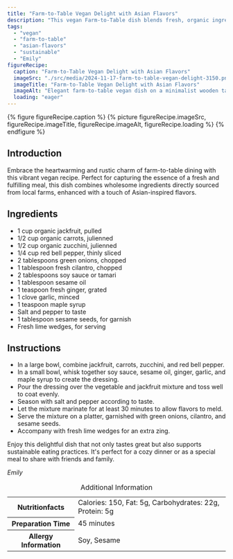 ```yaml
---
title: "Farm-to-Table Vegan Delight with Asian Flavors"
description: "This vegan Farm-to-Table dish blends fresh, organic ingredients with Asian flavors for a delicious, sustainable meal."
tags:
  - "vegan"
  - "farm-to-table"
  - "asian-flavors"
  - "sustainable"
  - "Emily"
figureRecipe: 
  caption: "Farm-to-Table Vegan Delight with Asian Flavors"
  imageSrc: "./src/media/2024-11-17-farm-to-table-vegan-delight-3150.png"
  imageTitle: "Farm-to-Table Vegan Delight with Asian Flavors"
  imageAlt: "Elegant farm-to-table vegan dish on a minimalist wooden table, featuring glistening jackfruit, julienned vegetables, and lime wedges, enhanced by soft, warm lighting."
  loading: "eager"
---
```


{% figure figureRecipe.caption %}
{% picture figureRecipe.imageSrc, figureRecipe.imageTitle, figureRecipe.imageAlt, figureRecipe.loading %}
{% endfigure %}

## Introduction

Embrace the heartwarming and rustic charm of farm-to-table dining with this vibrant vegan recipe. Perfect for capturing the essence of a fresh and fulfilling meal, this dish combines wholesome ingredients directly sourced from local farms, enhanced with a touch of Asian-inspired flavors.

## Ingredients

- 1 cup organic jackfruit, pulled
- 1/2 cup organic carrots, julienned
- 1/2 cup organic zucchini, julienned
- 1/4 cup red bell pepper, thinly sliced
- 2 tablespoons green onions, chopped
- 1 tablespoon fresh cilantro, chopped
- 2 tablespoons soy sauce or tamari
- 1 tablespoon sesame oil
- 1 teaspoon fresh ginger, grated
- 1 clove garlic, minced
- 1 teaspoon maple syrup
- Salt and pepper to taste
- 1 tablespoon sesame seeds, for garnish
- Fresh lime wedges, for serving

## Instructions

- In a large bowl, combine jackfruit, carrots, zucchini, and red bell pepper.
- In a small bowl, whisk together soy sauce, sesame oil, ginger, garlic, and maple syrup to create the dressing.
- Pour the dressing over the vegetable and jackfruit mixture and toss well to coat evenly.
- Season with salt and pepper according to taste.
- Let the mixture marinate for at least 30 minutes to allow flavors to meld.
- Serve the mixture on a platter, garnished with green onions, cilantro, and sesame seeds.
- Accompany with fresh lime wedges for an extra zing.

Enjoy this delightful dish that not only tastes great but also supports sustainable eating practices. It's perfect for a cozy dinner or as a special meal to share with friends and family.

*Emily*

<table><caption class='sr-only'>Additional Information</caption><tr><th>Nutritionfacts</th><td>Calories: 150, Fat: 5g, Carbohydrates: 22g, Protein: 5g&nbsp;</td></tr><tr><th>Preparation Time</th><td>45 minutes&nbsp;</td></tr><tr><th>Allergy Information</th><td>Soy, Sesame&nbsp;</td></tr></table>

